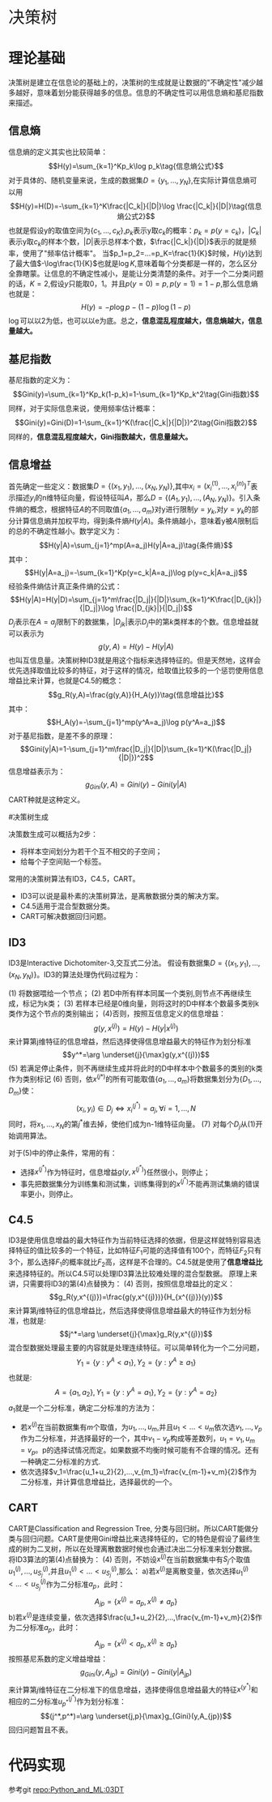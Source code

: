 <font size=6>决策树</font>
# 理论基础
决策树是建立在信息论的基础上的，决策树的生成就是让数据的"不确定性"减少越多越好，意味着划分能获得越多的信息。信息的不确定性可以用信息熵和基尼指数来描述。
## 信息熵
信息熵的定义其实也比较简单：
$$H(y)=\sum_{k=1}^Kp_k\log p_k\tag{信息熵公式}$$对于具体的、随机变量来说，生成的数据集$D=\{y_1,...,y_N\}$,在实际计算信息熵可以用
$$H(y)=H(D)=-\sum_{k=1}^K\frac{|C_k|}{|D|}\log \frac{|C_k|}{|D|}\tag{信息熵公式2}$$也就是假设y的取值空间为$\{c_1,...,c_K\}$,$p_k$表示y取$c_k$的概率：$p_k=p(y=c_k)$，$|C_k|$表示y取$c_k$的样本个数，$|D|$表示总样本个数，$\frac{|C_k|}{|D|}$表示的就是频率，使用了"频率估计概率"。
当$p_1=p_2=...=p_K=\frac{1}{K}$时候，$H(y)$达到了最大值$-\log\frac{1}{K}$也就是$\log K$,意味着每个分类都是一样的，怎么区分全靠瞎蒙。让信息的不确定性减小，是能让分类清楚的条件。对于一个二分类问题的话，$K=2$,假设$y$只能取0，1。并且$p(y=0)=p,p(y=1)=1-p$,那么信息熵也就是：
$$H(y)=-p\log p-(1-p)\log(1-p)$$$\log$可以以2为低，也可以以e为底。总之，**信息混乱程度越大，信息熵越大，信息量越大。**
## 基尼指数
基尼指数的定义为：
$$Gini(y)=\sum_{k=1}^Kp_k(1-p_k)=1-\sum_{k=1}^Kp_k^2\tag{Gini指数}$$同样，对于实际信息来说，使用频率估计概率：
$$Gini(y)=Gini(D)=1-\sum_{k=1}^K(\frac{|C_k|}{|D|})^2\tag{Gini指数2}$$同样的，**信息混乱程度越大，Gini指数越大，信息量越大。**
## 信息增益
首先确定一些定义：数据集$D=\{(x_1,y_1),...,(x_N,y_N)\}$,其中$x_i=(x_i^{(1)},...,x_i^{(n)})^T$表示描述$y_i$的n维特征向量，假设特征叫$A$，那么$D=\{(A_1,y_1),...,(A_N,y_N)\}$。引入条件熵的概念，根据特征$A$的不同取值$\{a_1,...,a_m\}$对y进行限制$y=y_k$,对$y=y_k$的部分计算信息熵并加权平均，得到条件熵$H(y|A)$。条件熵越小，意味着y被$A$限制后的总的不确定性越小。数学定义为：
$$H(y|A)=\sum_{j=1}^mp(A=a_j)H(y|A=a_j)\tag{条件熵}$$其中：
$$H(y|A=a_j)=-\sum_{k=1}^Kp(y=c_k|A=a_j)\log p(y=c_k|A=a_j)$$经验条件熵估计真正条件熵的公式：
$$H(y|A)=H(y|D)=\sum_{j=1}^m\frac{|D_j|}{|D|}\sum_{k=1}^K\frac{|D_{jk}|}{|D_j|}\log \frac{|D_{jk}|}{|D_j|}$$$D_j$表示在$A=a_j$限制下的数据集，$|D_{jk}|$表示$D_j$中的第$k$类样本的个数。信息增益就可以表示为
$$g(y,A)=H(y)-H(y|A)\tag{信息增益(互信息量)}$$也叫互信息量。决策树种ID3就是用这个指标来选择特征的。但是天然地，这样会优先选择取值比较多的特征，对于这样的情况，给取值比较多的一个惩罚使用信息增益比来计算，也就是C4.5的概念：
$$g_R(y,A)=\frac{g(y,A)}{H_A(y)}\tag{信息增益比}$$其中：
$$H_A(y)=-\sum_{j=1}^mp(y^A=a_j)\log p(y^A=a_j)$$对于基尼指数，是差不多的原理：
$$Gini(y|A)=1-\sum_{j=1}^m\frac{|D_j|}{|D|}\sum_{k=1}^K(\frac{|D_j|}{|D|})^2$$信息增益表示为：
$$g_{Gini}(y,A)=Gini(y)-Gini(y|A)$$CART种就是这种定义。

#决策树生成

决策数生成可以概括为2步：
 - 将样本空间划分为若干个互不相交的子空间；
 - 给每个子空间贴一个标签。

常用的决策树算法有ID3，C4.5，CART。
 - ID3可以说是最朴素的决策树算法，是离散数据分类的解决方案。
 - C4.5适用于混合型数据分类。
 - CART可解决数据回归问题。

## ID3
ID3是Interactive Dichotomiter-3,交互式二分法。
假设有数据集$D=\{(x_1,y_1),...,(x_N,y_N)\}$。ID3的算法处理伪代码过程为：

(1) 将数据喂给一个节点；
(2) 若D中所有样本同属一个类别,则节点不再继续生成，标记为k类；
(3) 若样本已经是0维向量，则将这时的D中样本个数最多类别k类作为这个节点的类别输出；
(4)否则，按照互信息定义的信息增益：
$$g(y,x^{(j)})=H(y)-H(y|x^{(j)})$$来计算第j维特征的信息增益，然后选择使得信息增益最大的特征作为划分标准
$$y^*=\arg \underset{j}{\max}g(y,x^{(j)})$$(5) 若满足停止条件，则不再继续生成并将此时的D中样本中个数最多的类别的k类作为类别标记
(6) 否则，依$x^{(j*)}$的所有可能取值$\{a_1,...,a_m\}$将数据集划分为$\{D_1,...,D_m\}$使：
$$(x_i,y_i)\in D_j\Leftrightarrow x_i^{(j^*)}=a_j,\forall i=1,...,N$$同时，将$x_1,...,x_N$的第$j^*$维去掉，使他们成为n-1维特征向量。
(7) 对每个$D_j$从(1)开始调用算法。

对于(5)中的停止条件，常用的有：
 - 选择$x^{(j^*)}$作为特征时，信息增益$g(y,x^{(j^*)})$任然很小，则停止；
 - 事先把数据集分为训练集和测试集，训练集得到的$x^{(j^*)}$不能再测试集熵的错误率更小，则停止。

## C4.5

ID3是使用信息增益的最大特征作为当前特征选择的依据，但是这样就特别容易选择特征的值比较多的一个特征，比如特征$F_1$可能的选择值有100个，而特征$F_2$只有3个，那么选择$F_1$的概率就比$F_2$高，这样是不合理的。C4.5就是使用了**信息增益比**来选择特征的。所以C4.5可以处理ID3算法比较难处理的混合型数据。
原理上来讲，只需要将ID3的第(4)点替换为：
(4) 否则，按照信息增益比的定义：
$$g_R(y,x^{(j)})=\frac{g(y,x^{(j)})}{H_{x^{(j)}}(y)}$$来计算第$j$维特征的信息增益比，然后选择使得信息增益最大的特征作为划分标准，也就是:
$$j^*=\arg \underset{j}{\max}g_R(y,x^{(j)})$$混合型数据处理最主要的内容就是处理连续特征。可以简单转化为一个二分问题，
$$Y_1=\{y:y^A<a_1\},Y_2=\{y:y^A\geqslant a_1\}$$也就是:
$$A=\{a_1,a_2\},Y_1=\{y:y^A=a_1\},Y_2=\{y:y^A=a_2\}$$$a_1$就是一个二分标准，确定二分标准的方法为：
 - 若$x^{(j)}$在当前数据集有$m$个取值，为$u_1,...,u_m$,并且$u_1<...<u_m$依次选$v_1,...,v_p$作为二分标准，并选择最好的一个，其中$v_1-v_p$构成等差数列，$u_1=v_1,u_m=v_p$。p的选择试情况而定。如果数据不均衡时候可能有不合理的情况。还有一种确定二分标准的方式.
 - 依次选择$v_1=\frac{u_1+u_2}{2},...,v_{m_1}=\frac{v_{m-1}+v_m}{2}$作为二分标准，并计算信息增益比，选择最优的一个。

## CART
CART是Classification and Regression Tree, 分类与回归树。所以CART能做分类与回归问题。CART是使用Gini增益比来选择特征的，它的特色是假设了最终生成的树为二叉树，所以在处理离散数据时候也会通过决出二分标准来划分数据。
将ID3算法的第(4)点替换为：
(4) 否则，不妨设$x^{(j)}$在当前数据集中有$S_j$个取值$u_1^{(j)},...,u_{S_j}^{(j)}$,并且$u_1^{(j)}<...<u_{S_j}^{(j)}$,那么：
a)若$x^{(j)}$是离散变量，依次选择$u_1^{(j)}<...<u_{S_j}^{(j)}$作为二分标准$a_p$，此时：
$$A_{jp}=\{x^{(j)}=a_p,x^{(j)}\neq a_p\}$$
b)若$x^{(j)}$是连续变量，依次选择$\frac{u_1+u_2}{2},...,\frac{v_{m-1}+v_m}{2}$作为二分标准$a_p$，此时：
$$A_{jp}=\{x^{(j)}<a_p,x^{(j)}\geqslant a_p\}$$按照基尼系数的定义增益增益：
$$g_{Gini}(y,A_{jp})=Gini(y)-Gini(y|A_{jp})$$来计算第$j$维特征在二分标准下的信息增益，选择使得信息增益最大的特征$x^{(y^*)}$和相应的二分标准$u_{p^*}^{(j^*)}$作为划分标准：
$$(j^*,p^*)=\arg \underset{j,p}{\max}g_{Gini}(y,A_{jp})$$回归问题暂且不表。

# 代码实现
参考git [repo:Python_and_ML:03DT](https://github.com/busyyang/Python_and_ML/tree/master/03DT)

